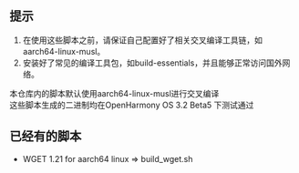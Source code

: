 ## 提示
1. 在使用这些脚本之前，请保证自己配置好了相关交叉编译工具链，如aarch64-linux-musl。
2. 安装好了常见的编译工具包，如build-essentials，并且能够正常访问国外网络。  


本仓库内的脚本默认使用aarch64-linux-musl进行交叉编译  
这些脚本生成的二进制均在OpenHarmony OS 3.2 Beta5 下测试通过

## 已经有的脚本
+ WGET 1.21 for aarch64 linux => build_wget.sh
